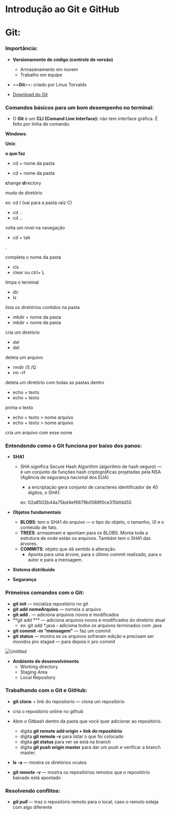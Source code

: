 # Introdução ao Git e GitHub

# Git:

### Importância:

- **Versionamento de código (controle de versão)**
    - Armazenamento em nuvem
    - Trabalho em equipe
- ==**Git**==: criado por Linus Torvalds

- [Download do Git](https://git-scm.com/downloads)

### Comandos básicos para um bom desempenho no terminal:

- O **Git** é um **CLI (Comand Line Interface):** não tem interface gráfica. É feito por linha de comando.

**Windows**:

**Unix**:

**o que faz**

- cd + nome da pasta

- cd + nome da pasta

**c**hange **d**irectory

muda de diretório

ex: cd / (vai para a pasta raíz C)

- cd ..
- cd ..

volta um nível na navegação

- cd + tab

.

completa o nome da pasta

- cls
- clear ou ctrl+ L

limpa o terminal

- dir
- Is

lista os diretórios contidos na pasta 

- mkdir + nome da pasta
- mkdir + nome da pasta

cria um diretório

- del
- del

deleta um arquivo

- rmdir /S /Q
- rm -rf

deleta um diretório com todas as pastas dentro

- echo + texto
- echo + texto

printa o texto

- echo + texto > nome arquivo
- echo + texto > nome arquivo

cria um arquivo com esse nome

### Entendendo como o Git funciona por baixo dos panos:

- **SHA1**
    - SHA significa Secure Hash Algorithm (algoritmo de hash seguro) — é um conjunto de funções hash criptográficas projetadas pela NSA (Agência de segurança nacional dos EUA)
        - a encriptação gera conjunto de caracteres identificador de 40 dígitos, o SHA1.
        
        ex: 02a8502b44a75bd4ef6679b0588f0ce315bfdd55
        
- **Objetos fundamentais**
    - **BLOBS**: tem o SHA1 do arquivo — o tipo do objeto, o tamanho, \0 e o conteúdo de fato.
    - **TREES**: armazenam e apontam para os BLOBS. Monta toda a estrutura de onde estão os arquivos. Também tem o SHA1 das árvores.
    - **COMMITS**: objeto que dá sentido à alteração.
        - Aponta para uma árvore, para o último commit realizado, para o autor e para a mensagem.
- **Sistema distribuído**
- **Segurança**


### Primeiros comandos com o Git:

- **git init** — inicializa repositório no git
- **git add** **nomeArquivo** — nomeia o arquivo
- **git add .** — adiciona arquivos novos e modificados
- **git add *** — adiciona arquivos novos e modificados do diretório atual
    - ex: git add *.java - adiciona todos os arquivos terminados com .java
- **git commit -m “mensagem”** — faz um commit
- **git status** — mostra se os arquivos sofreram edição e precisam ser movidos pro staged — para depois ir pro commit

![Untitled](https://s3-us-west-2.amazonaws.com/secure.notion-static.com/a51c7fe2-ebee-4315-94a2-2a59774a7520/Untitled.png)

- **Ambiente de desenvolvimento**
    - Working directory
    - Staging Area
    - Local Repository

### Trabalhando com o Git e GitHub:

- **git clone** + link do repositorio — clona um repositório
- cria o repositório online no github
- Abre o Gitbash dentro da pasta que você quer adicionar ao repositório.
    - digita **git remote add origin + link do repositório**
    - digita **git remote -v** para listar o que foi colocado
    - digita **git status** para ver se está na branch
    - digita **git push origin master** para dar um push e verificar a branch master.
    
- **ls -a** — mostra os diretórios ocutos
- **git remote -v** — mostra os repositórios remotos que o repositório baixado está apontado

### Resolvendo conflitos:

- ***git pull*** — traz o repositório remoto para o local, caso o remoto esteja com algo diferente